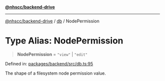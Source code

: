 [**@nhscc/backend-drive**](../../README.md)

***

[@nhscc/backend-drive](../../README.md) / [db](../README.md) / NodePermission

# Type Alias: NodePermission

> **NodePermission** = `"view"` \| `"edit"`

Defined in: [packages/backend/src/db.ts:95](https://github.com/nhscc/drive.api.hscc.bdpa.org/blob/df5b4b7c72e05ed9c30cb0da8579abce7387b8fa/packages/backend/src/db.ts#L95)

The shape of a filesystem node permission value.
